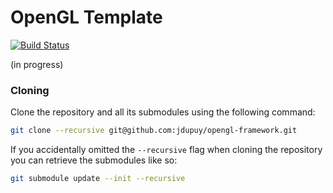 # OpenGL Template

[![Build Status](https://travis-ci.org/jdupuy/opengl-framework.svg?branch=master)](https://travis-ci.org/jdupuy/opengl-framework)

(in progress)

### Cloning

Clone the repository and all its submodules using the following command:
```sh
git clone --recursive git@github.com:jdupuy/opengl-framework.git
```

If you accidentally omitted the `--recursive` flag when cloning the repository you can retrieve the submodules like so:
```sh
git submodule update --init --recursive
```





